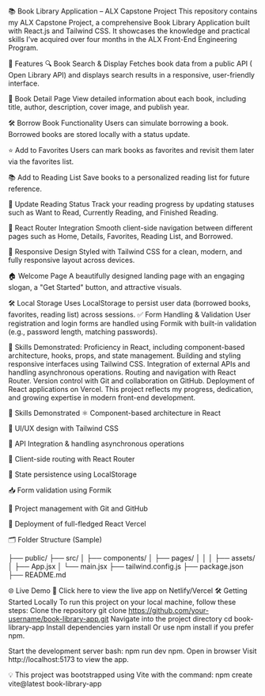 📚 Book Library Application – ALX Capstone Project
This repository contains my ALX Capstone Project, a comprehensive Book Library Application built with React.js and Tailwind CSS. It showcases the knowledge and practical skills I’ve acquired over four months in the ALX Front-End Engineering Program.

🚀 Features
🔍 Book Search & Display
Fetches book data from a public API ( Open Library API) and displays search results in a responsive, user-friendly interface.

📖 Book Detail Page
View detailed information about each book, including title, author, description, cover image, and publish year.

🛠️ Borrow Book Functionality
Users can simulate borrowing a book. Borrowed books are stored locally with a status update.

⭐ Add to Favorites
Users can mark books as favorites and revisit them later via the favorites list.

📚 Add to Reading List
Save books to a personalized reading list for future reference.

🔄 Update Reading Status
Track your reading progress by updating statuses such as Want to Read, Currently Reading, and Finished Reading.

🧭 React Router Integration
Smooth client-side navigation between different pages such as Home, Details, Favorites, Reading List, and Borrowed.

📱 Responsive Design
Styled with Tailwind CSS for a clean, modern, and fully responsive layout across devices.

🏠 Welcome Page
A beautifully designed landing page with an engaging slogan, a "Get Started" button, and attractive visuals.

🛠️ Local Storage
Uses LocalStorage to persist user data (borrowed books, favorites, reading list) across sessions.
✅ Form Handling & Validation
User registration and login forms are handled using Formik with built-in validation (e.g., password length, matching passwords).

📌 Skills Demonstrated: Proficiency in React, including component-based architecture, hooks, props, and state management. Building and styling responsive interfaces using Tailwind CSS. Integration of external APIs and handling asynchronous operations. Routing and navigation with React Router. Version control with Git and collaboration on GitHub. Deployment of React applications on Vercel. This project reflects my progress, dedication, and growing expertise in modern front-end development.

📌 Skills Demonstrated
⚛️ Component-based architecture in React

🎨 UI/UX design with Tailwind CSS

🔄 API Integration & handling asynchronous operations

🧭 Client-side routing with React Router

💾 State persistence using LocalStorage

📥 Form validation using Formik

🔧 Project management with Git and GitHub

🚀 Deployment of full-fledged React  Vercel

🗂️ Folder Structure (Sample)


├── public/
├── src/
│   ├── components/
│   ├── pages/
│ 
│
│   ├── assets/
│   ├── App.jsx
│   └── main.jsx
├── tailwind.config.js
├── package.json
├── README.md

🌐 Live Demo
🔗 Click here to view the live app on Netlify/Vercel
🛠️ Getting Started Locally
To run this project on your local machine, follow these steps:
Clone the repository
git clone https://github.com/your-username/book-library-app.git
Navigate into the project directory
cd book-library-app
Install dependencies
yarn install
Or use npm install if you prefer npm.

Start the development server
bash: npm run dev npm.
Open in browser
Visit http://localhost:5173 to view the app.

💡 This project was bootstrapped using Vite with the command:
npm create vite@latest book-library-app

